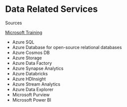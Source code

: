 # Data Related Services

Sources

[Microsoft Training](https://learn.microsoft.com/en-us/training/modules/explore-roles-responsibilities-world-of-data/3-data-services)

* Azure SQL
* Azure Database for open-source relational databases
* Azure Cosmos DB
* Azure Storage
* Azure Data Factory
* Azure Synapse Analytics
* Azure Databricks
* Azure HDInsight
* Azure Stream Analytics
* Azure Data Explorer
* Microsoft Purview
* Microsoft Power BI
